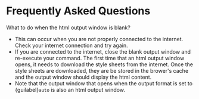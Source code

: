 # Frequently Asked Questions

What to do when the html output window is blank?

-   This can occur when you are not properly connected to the internet. Check
    your internet connection and try again.
-   If you are connected to the internet, close the blank output window and
    re-execute your command. The first time that an html output window opens,
    it needs to download the style sheets from the internet. Once the style
    sheets are downloaded, they are be stored in the brower's cache and the
    output window should display the html content.
-   Note that the output window that opens when the output format is set to
    {guilabel}`auto` is also an html output window.
